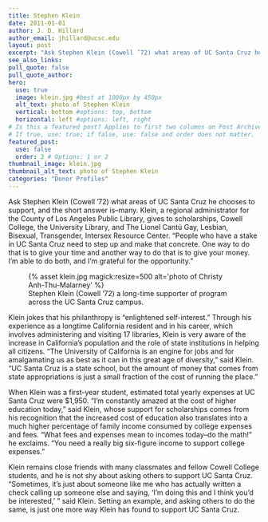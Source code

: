 ```yaml
---
title: Stephen Klein
date: 2011-01-01
author: J. D. Hillard
author_email: jhillard@ucsc.edu
layout: post
excerpt: "Ask Stephen Klein (Cowell ’72) what areas of UC Santa Cruz he chooses to support, and the short answer is–many. Klein, a regional administrator for the County of Los Angeles Public Library, gives to scholarships, Cowell College, the University Library, and The Lionel Cantú Gay, Lesbian, Bisexual, Transgender, Intersex Resource Center."
see_also_links:
pull_quote: false
pull_quote_author:
hero:
  use: true
  image: klein.jpg #best at 1000px by 450px
  alt_text: photo of Stephen Klein
  vertical: bottom #options: top, bottom
  horizontal: left #options: left, right
# Is this a featured post? Applies to first two columns on Post Archive Page.
# If true, use: true; if false, use: false and order does not matter.
featured_post:
  use: false
  order: 2 # Options: 1 or 2
thumbnail_image: klein.jpg
thumbnail_alt_text: photo of Stephen Klein
categories: "Donor Profiles"
---
```

Ask Stephen Klein (Cowell &#8217;72) what areas of UC Santa Cruz he chooses to support, and the short answer is&#8211;many. Klein, a regional administrator for the County of Los Angeles Public Library, gives to scholarships, Cowell College, the University Library, and The Lionel Cantú Gay, Lesbian, Bisexual, Transgender, Intersex Resource Center. &#8220;People who have a stake in UC Santa Cruz need to step up and make that concrete. One way to do that is to give your time and another way to do that is to give your money. I&#8217;m able to do both, and I&#8217;m grateful for the opportunity.&#8221;
<figure class="inline-image right">
{% asset klein.jpg magick:resize=500 alt='photo of Christy Anh-Thu-Malarney' %}
<figcaption>Stephen Klein (Cowell &#8217;72) a long-time supporter of program across the UC Santa Cruz campus.</figcaption></figure>
Klein jokes that his philanthropy is &#8220;enlightened self-interest.&#8221; Through his experience as a longtime California resident and in his career, which involves administering and visiting 17 libraries, Klein is very aware of the increase in California&#8217;s population and the role of state institutions in helping all citizens. &#8220;The University of California is an engine for jobs and for amalgamating us as best as it can in this great age of diversity,&#8221; said Klein. &#8220;UC Santa Cruz is a state school, but the amount of money that comes from state appropriations is just a small fraction of the cost of running the place.&#8221;

When Klein was a first-year student, estimated total yearly expenses at UC Santa Cruz were $1,950. &#8220;I&#8217;m constantly amazed at the cost of higher education today,&#8221; said Klein, whose support for scholarships comes from his recognition that the increased cost of education also translates into a much higher percentage of family income consumed by college expenses and fees. &#8220;What fees and expenses mean to incomes today&#8211;do the math!&#8221; he exclaims. &#8220;You need a really big six-figure income to support college expenses.&#8221;

Klein remains close friends with many classmates and fellow Cowell College students, and he is not shy about asking others to support UC Santa Cruz. &#8220;Sometimes, it&#8217;s just about someone like me who has actually written a check calling up someone else and saying, &#8216;I&#8217;m doing this and I think you&#8217;d be interested,&#8217; &#8221; said Klein. Setting an example, and asking others to do the same, is just one more way Klein has found to support UC Santa Cruz.
